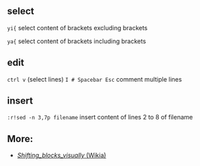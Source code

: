 ## select
```yi{``` select content of brackets excluding brackets

```ya{```  select content of brackets including brackets

## edit
```ctrl v``` (select lines) ```I # Spacebar Esc```    comment multiple lines

## insert
```:r!sed -n 3,7p filename``` insert content of lines 2 to 8 of filename

## More:
* [*Shifting_blocks_visually* (Wikia)](https://vim.fandom.com/wiki/Shifting_blocks_visually)
